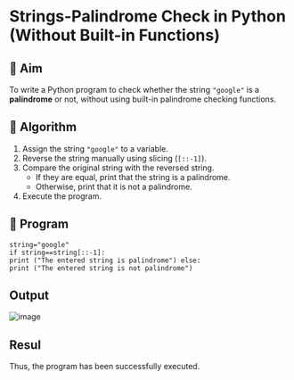 # Strings-Palindrome Check in Python (Without Built-in Functions)

## 🎯 Aim
To write a Python program to check whether the string `"google"` is a **palindrome** or not, without using built-in palindrome checking functions.

## 🧠 Algorithm
1. Assign the string `"google"` to a variable.
2. Reverse the string manually using slicing (`[::-1]`).
3. Compare the original string with the reversed string.
   - If they are equal, print that the string is a palindrome.
   - Otherwise, print that it is not a palindrome.
4. Execute the program.

## 🧾 Program
```
string="google"
if string==string[::-1]:
print ("The entered string is palindrome") else:
print ("The entered string is not palindrome")
```
## Output
![image](https://github.com/user-attachments/assets/fc344c60-6fda-4e6a-ade4-12aee4fea339)

## Resul
Thus, the program has been successfully executed.
